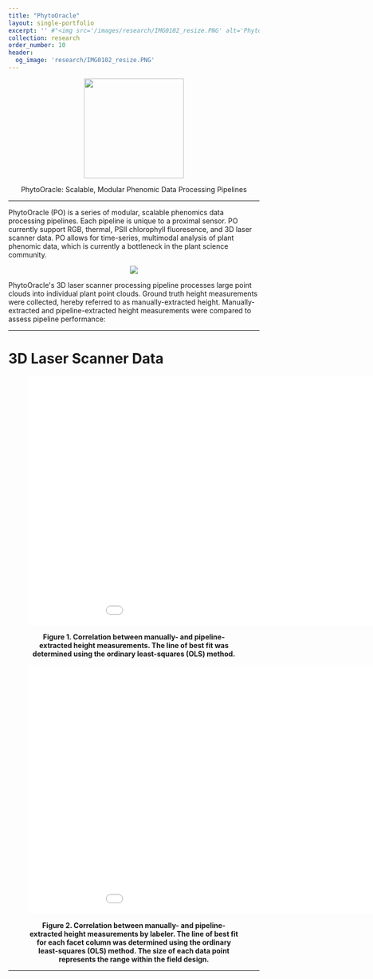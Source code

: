 ```yaml
---
title: "PhytoOracle"
layout: single-portfolio
excerpt: '' #"<img src='/images/research/IMG0102_resize.PNG' alt='PhytoOracle logo'>"
collection: research
order_number: 10
header:
  og_image: 'research/IMG0102_resize.PNG'
---
```


<p align="center"><img src="https://github.com/emmanuelgonz/emmanuelgonz.github.io/raw/master/images/research/IMG_0102.PNG" height='200' width='200'></p>

<p align="center">PhytoOracle: Scalable, Modular Phenomic Data Processing Pipelines</p>


---

PhytoOracle (PO) is a series of modular, scalable phenomics data processing pipelines. Each pipeline is unique to a proximal sensor. PO currently support RGB, thermal, PSII chlorophyll fluoresence, and 3D laser scanner data. PO allows for time-series, multimodal analysis of plant phenomic data, which is currently a bottleneck in the plant science community. 

<p align="center"><img src="https://github.com/emmanuelgonz/emmanuelgonz.github.io/raw/master/images/lettuce_data_examples.png"></p>

PhytoOracle's 3D laser scanner processing pipeline processes large point clouds into individual plant point clouds. Ground truth height measurements were collected, hereby referred to as manually-extracted height. Manually-extracted and pipeline-extracted height measurements were compared to assess pipeline performance:

---

# 3D Laser Scanner Data

<figure>
<p align="center"><iframe width="1000" height="500" frameborder="0" scrolling="no" src="//plotly.com/~emmanuelg1/83.embed"></iframe></p>
<figcaption align = "center"><b>Figure 1. Correlation between manually- and pipeline-extracted height measurements. The line of best fit was determined using the ordinary least-squares (OLS) method.</b></figcaption>
</figure>

<figure>
<p align="center"><iframe width="1000" height="500" frameborder="0" scrolling="no" src="//plotly.com/~emmanuelg1/85.embed"></iframe></p>
<figcaption align = "center"><b>Figure 2. Correlation between manually- and pipeline-extracted height measurements by labeler. The line of best fit for each facet column was determined using the ordinary least-squares (OLS) method. The size of each data point represents the range within the field design.</b></figcaption>
</figure>

---